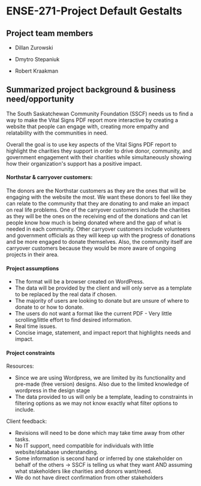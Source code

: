 # ENSE-271-Project Default Gestalts

## Project team members

- Dillan Zurowski

- Dmytro Stepaniuk

- Robert Kraakman

## Summarized project background & business need/opportunity

The South Saskatchewan Community Foundation (SSCF) needs us to find a way to make the Vital Signs PDF report more interactive by creating a website that people can engage with, creating more empathy and relatability with the communities in need. 

Overall the goal is to use key aspects of the Vital Signs PDF report to highlight the charities they support in order to drive donor, community, and government engagement with their charities while simultaneously showing how their organization's support has a positive impact. 

#### Northstar & carryover customers: 

The donors are the Northstar customers as they are the ones that will be engaging with the website the most. We want these donors to feel like they can relate to the community that they are donating to and make an impact on real life problems.
One of the carryover customers include the charities as they will be the ones on the receiving end of the donations and can let people know how much is being donated where and the gap of what is needed in each community. Other carryover customers include volunteers and government officials as they will keep up with the progress of donations and be more engaged to donate themselves. Also, the community itself are carryover customers because they would be more aware of ongoing projects in their area.

#### Project assumptions
- The format will be a browser created on WordPress. 
- The data will be provided by the client and will only serve as a template to be replaced by the real data if chosen. 
- The majority of users  are looking to donate but are unsure of where to donate to or how to donate. 
- The users do not want a format like the current PDF - Very little scrolling/little effort to find desired information.
- Real time issues.
- Concise image, statement, and impact report that highlights needs and impact.
#### Project constraints
Resources:
- Since we are using Wordpress, we are limited by its functionality and pre-made (free version) designs. Also due to the limited knowledge of wordpress in the design stage 
- The data provided to us will only be a template, leading to constraints in filtering options as we may not know exactly what filter options to include.

Client feedback:
- Revisions will need to be done which may take time away from other tasks. 
- No IT support, need compatible for individuals with little website/database understanding.
- Some information is second hand or inferred by one stakeholder on behalf of the others → SSCF is telling us what they want AND assuming what stakeholders like charities and donors want/need. 
- We do not have direct confirmation from other stakeholders
